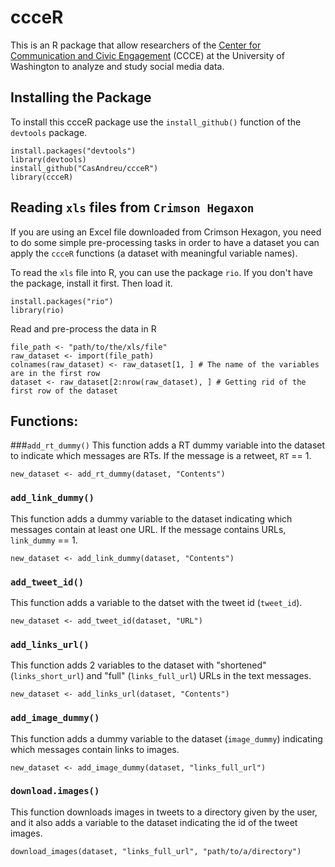 # ccceR
This is an R package that allow researchers of the [Center for Communication and Civic Engagement](http://ccce.com.washington.edu/) (CCCE) at the University of Washington to analyze and study social media data.

## Installing the Package
To install this ccceR package use the ``install_github()`` function of the ``devtools`` package. 

    install.packages("devtools")
    library(devtools)
    install_github("CasAndreu/ccceR")
    library(ccceR)

## Reading ``xls`` files from ``Crimson Hegaxon``
If you are using an Excel file downloaded from Crimson Hexagon, you need to do some simple pre-processing tasks in order to have a dataset you can apply the ``ccceR`` functions (a dataset with meaningful variable names).

To read the ``xls`` file into R, you can use the package ``rio``. If you don't have the package, install it first. Then load it.

    install.packages("rio")
    library(rio)

Read and pre-process the data in R

    file_path <- "path/to/the/xls/file"
    raw_dataset <- import(file_path)
    colnames(raw_dataset) <- raw_dataset[1, ] # The name of the variables are in the first row
    dataset <- raw_dataset[2:nrow(raw_dataset), ] # Getting rid of the first row of the dataset

## Functions:

###``add_rt_dummy()``
This function adds a RT dummy variable into the dataset to indicate which messages are RTs. If the message is a retweet, ``RT`` == 1.
   
```new_dataset <- add_rt_dummy(dataset, "Contents")```


### ``add_link_dummy()``
This function adds a dummy variable to the dataset indicating which messages contain at least one URL. If the message contains URLs, ``link_dummy`` == 1.

```new_dataset <- add_link_dummy(dataset, "Contents")```

### ``add_tweet_id()``
This function adds a variable to the datset with the tweet id (``tweet_id``).

```new_dataset <- add_tweet_id(dataset, "URL")```

### ``add_links_url()``
This function adds 2 variables to the dataset with "shortened" (``links_short_url``) and "full" (``links_full_url``) URLs in the text messages.

```new_dataset <- add_links_url(dataset, "Contents")```

### ``add_image_dummy()``
This function adds a dummy variable to the dataset (``image_dummy``) indicating which messages contain links to images.

```new_dataset <- add_image_dummy(dataset, "links_full_url")```

### ``download.images()``
This function downloads images in tweets to a directory given by the user, and it also adds a variable to the dataset indicating the id of the tweet images.

```download_images(dataset, "links_full_url", "path/to/a/directory")```

